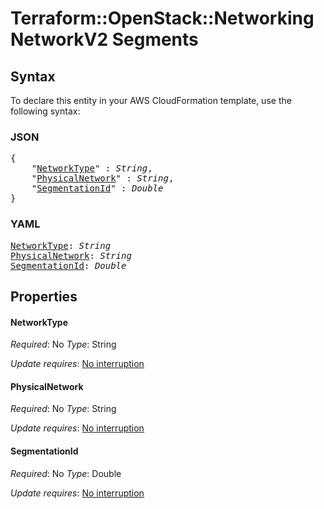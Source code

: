 # Terraform::OpenStack::NetworkingNetworkV2 Segments

## Syntax

To declare this entity in your AWS CloudFormation template, use the following syntax:

### JSON

<pre>
{
    "<a href="#networktype" title="NetworkType">NetworkType</a>" : <i>String</i>,
    "<a href="#physicalnetwork" title="PhysicalNetwork">PhysicalNetwork</a>" : <i>String</i>,
    "<a href="#segmentationid" title="SegmentationId">SegmentationId</a>" : <i>Double</i>
}
</pre>

### YAML

<pre>
<a href="#networktype" title="NetworkType">NetworkType</a>: <i>String</i>
<a href="#physicalnetwork" title="PhysicalNetwork">PhysicalNetwork</a>: <i>String</i>
<a href="#segmentationid" title="SegmentationId">SegmentationId</a>: <i>Double</i>
</pre>

## Properties

#### NetworkType

_Required_: No
_Type_: String

_Update requires_: [No interruption](https://docs.aws.amazon.com/AWSCloudFormation/latest/UserGuide/using-cfn-updating-stacks-update-behaviors.html#update-no-interrupt)

#### PhysicalNetwork

_Required_: No
_Type_: String

_Update requires_: [No interruption](https://docs.aws.amazon.com/AWSCloudFormation/latest/UserGuide/using-cfn-updating-stacks-update-behaviors.html#update-no-interrupt)

#### SegmentationId

_Required_: No
_Type_: Double

_Update requires_: [No interruption](https://docs.aws.amazon.com/AWSCloudFormation/latest/UserGuide/using-cfn-updating-stacks-update-behaviors.html#update-no-interrupt)

